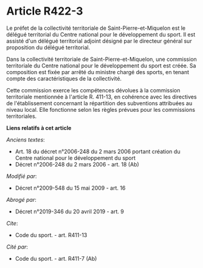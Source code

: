 # Article R422-3

Le préfet de la collectivité territoriale de Saint-Pierre-et-Miquelon est le délégué territorial du Centre national pour le
développement du sport. Il est assisté d'un délégué territorial adjoint désigné par le directeur général sur proposition du
délégué territorial. 

Dans la collectivité territoriale de Saint-Pierre-et-Miquelon, une commission territoriale du Centre national pour le
développement du sport est créée. Sa composition est fixée par arrêté du ministre chargé des sports, en tenant compte des
caractéristiques de la collectivité. 

Cette commission exerce les compétences dévolues à la commission territoriale mentionnée à l'article R. 411-13, en cohérence
avec les directives de l'établissement concernant la répartition des subventions attribuées au niveau local. Elle fonctionne
selon les règles prévues pour les commissions territoriales.

**Liens relatifs à cet article**

_Anciens textes_:

  - Art. 18 du décret n°2006-248 du 2 mars 2006 portant création du Centre national pour le développement du sport
  - Décret n°2006-248 du 2 mars 2006 - art. 18 (Ab)

_Modifié par_:

  - Décret n°2009-548 du 15 mai 2009 - art. 16

_Abrogé par_:

  - Décret n°2019-346 du 20 avril 2019 - art. 9

_Cite_:

  - Code du sport. - art. R411-13

_Cité par_:

  - Code du sport. - art. R411-7 (Ab)

